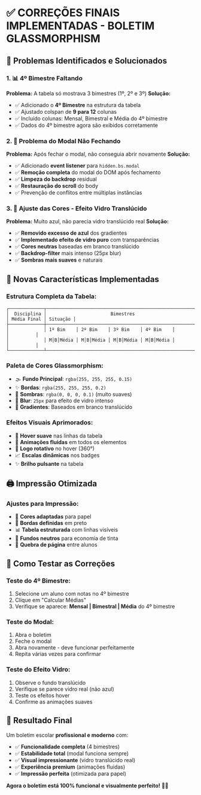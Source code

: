 # ✅ CORREÇÕES FINAIS IMPLEMENTADAS - BOLETIM GLASSMORPHISM

## 🎯 **Problemas Identificados e Solucionados**

### **1. 📊 4º Bimestre Faltando**
**Problema:** A tabela só mostrava 3 bimestres (1º, 2º e 3º)
**Solução:** 
- ✅ Adicionado o **4º Bimestre** na estrutura da tabela
- ✅ Ajustado colspan de **9 para 12** colunas
- ✅ Incluído colunas: Mensal, Bimestral e Média do 4º bimestre
- ✅ Dados do 4º bimestre agora são exibidos corretamente

### **2. 🔄 Problema do Modal Não Fechando**
**Problema:** Após fechar o modal, não conseguia abrir novamente
**Solução:**
- ✅ Adicionado **event listener** para `hidden.bs.modal`
- ✅ **Remoção completa** do modal do DOM após fechamento
- ✅ **Limpeza do backdrop** residual
- ✅ **Restauração do scroll** do body
- ✅ Prevenção de conflitos entre múltiplas instâncias

### **3. 🎨 Ajuste das Cores - Efeito Vidro Translúcido**
**Problema:** Muito azul, não parecia vidro translúcido real
**Solução:**
- ✅ **Removido excesso de azul** dos gradientes
- ✅ **Implementado efeito de vidro puro** com transparências
- ✅ **Cores neutras** baseadas em branco translúcido
- ✅ **Backdrop-filter** mais intenso (25px blur)
- ✅ **Sombras mais suaves** e naturais

## 🌟 **Novas Características Implementadas**

### **Estrutura Completa da Tabela:**
```
┌─────────────┬─────────────────────────────────────────────────────────────────┬─────────────┬──────────┐
│  Disciplina │                        Bimestres                                │ Média Final │ Situação │
├─────────────┼─────────────────────────────────────────────────────────────────┼─────────────┼──────────┤
│             │ 1º Bim    │ 2º Bim    │ 3º Bim    │ 4º Bim    │             │          │
│             │ M│B│Média │ M│B│Média │ M│B│Média │ M│B│Média │             │          │
└─────────────┴─────────────────────────────────────────────────────────────────┴─────────────┴──────────┘
```

### **Paleta de Cores Glassmorphism:**
- 🌫️ **Fundo Principal**: `rgba(255, 255, 255, 0.15)`
- ✨ **Bordas**: `rgba(255, 255, 255, 0.2)`
- 🌊 **Sombras**: `rgba(0, 0, 0, 0.1)` (muito suaves)
- 💎 **Blur**: `25px` para efeito de vidro intenso
- 🎨 **Gradientes**: Baseados em branco translúcido

### **Efeitos Visuais Aprimorados:**
- 🌟 **Hover suave** nas linhas da tabela
- 💫 **Animações fluidas** em todos os elementos
- 🔄 **Logo rotativo** no hover (360°)
- 📈 **Escalas dinâmicas** nos badges
- ✨ **Brilho pulsante** na tabela

## 🖨️ **Impressão Otimizada**

### **Ajustes para Impressão:**
- 📄 **Cores adaptadas** para papel
- 🔲 **Bordas definidas** em preto
- 📊 **Tabela estruturada** com linhas visíveis
- 🎨 **Fundos neutros** para economia de tinta
- 📑 **Quebra de página** entre alunos

## 🚀 **Como Testar as Correções**

### **Teste do 4º Bimestre:**
1. Selecione um aluno com notas no 4º bimestre
2. Clique em "Calcular Médias"
3. Verifique se aparece: **Mensal | Bimestral | Média** do 4º bimestre

### **Teste do Modal:**
1. Abra o boletim
2. Feche o modal
3. Abra novamente - deve funcionar perfeitamente
4. Repita várias vezes para confirmar

### **Teste do Efeito Vidro:**
1. Observe o fundo translúcido
2. Verifique se parece vidro real (não azul)
3. Teste os efeitos hover
4. Confirme as animações suaves

## 🎯 **Resultado Final**

Um boletim escolar **profissional e moderno** com:
- ✅ **Funcionalidade completa** (4 bimestres)
- ✅ **Estabilidade total** (modal funciona sempre)
- ✅ **Visual impressionante** (vidro translúcido real)
- ✅ **Experiência premium** (animações fluidas)
- ✅ **Impressão perfeita** (otimizada para papel)

**Agora o boletim está 100% funcional e visualmente perfeito!** 🌟✨ 